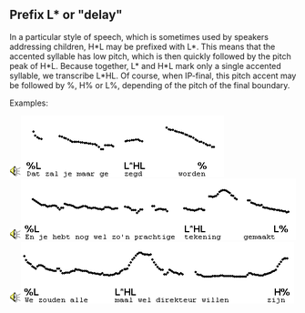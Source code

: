 Prefix L\* or "delay"
---------------------

In a particular style of speech, which is sometimes used by speakers addressing children, H\*L may be prefixed with L\*. This means that the accented syllable has low pitch, which is then quickly followed by the pitch peak of H\*L. Because together, L\* and H\*L mark only a single accented syllable, we transcribe L\*HL. Of course, when IP-final, this pitch accent may be followed by %, H% or L%, depending of the pitch of the final boundary.

Examples:

<div class="audio-example" onclick="play_sound('../audio/017')"><img alt="Play audio" src="../audio.gif" /><img alt="Audio example" src="../audio/gif/017.gif"/></div>

<div class="audio-example" onclick="play_sound('../audio/262')"><img alt="Play audio" src="../audio.gif" /><img alt="Audio example" src="../audio/gif/262.gif"/></div>

<div class="audio-example" onclick="play_sound('../audio/267')"><img alt="Play audio" src="../audio.gif" /><img alt="Audio example" src="../audio/gif/267.gif"/></div>

